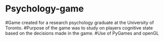 # Psychology-game

#Game created for a research psychology graduate at the University of Toronto.
#Purpose of the game was to study on players cognitive state based on the decisions made in the game.
#Use of PyGames and openGL
